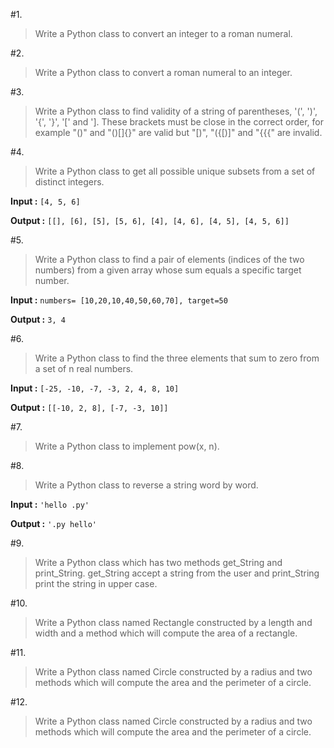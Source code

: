 #1. 
>Write a Python class to convert an integer to a roman numeral.


#2. 
>Write a Python class to convert a roman numeral to an integer.


#3. 
>Write a Python class to find validity of a string of parentheses, '(', ')', '{', '}', '[' and ']. These brackets must be close in the correct order, for example "()" and "()[]{}" are valid but "[)", "({[)]" and "{{{" are invalid.


#4. 
>Write a Python class to get all possible unique subsets from a set of distinct integers.

**Input :** ```[4, 5, 6]```

**Output :** ```[[], [6], [5], [5, 6], [4], [4, 6], [4, 5], [4, 5, 6]]```

#5. 
>Write a Python class to find a pair of elements (indices of the two numbers) from a given array whose sum equals a specific target number.

**Input :** ```numbers= [10,20,10,40,50,60,70], target=50```

**Output :** ```3, 4```


#6. 
>Write a Python class to find the three elements that sum to zero from a set of n real numbers.

**Input :** ```[-25, -10, -7, -3, 2, 4, 8, 10]```

**Output :** ```[[-10, 2, 8], [-7, -3, 10]]```


#7. 
>Write a Python class to implement pow(x, n). 


#8. 
>Write a Python class to reverse a string word by word.

**Input :** ```'hello .py'```

**Output :** ```'.py hello'```


#9. 
>Write a Python class which has two methods get_String and print_String. get_String accept a string from the user and print_String print the string in upper case.

#10. 
>Write a Python class named Rectangle constructed by a length and width and a method which will compute the area of a rectangle.

#11. 
>Write a Python class named Circle constructed by a radius and two methods which will compute the area and the perimeter of a circle.

#12. 
>Write a Python class named Circle constructed by a radius and two methods which will compute the area and the perimeter of a circle.
